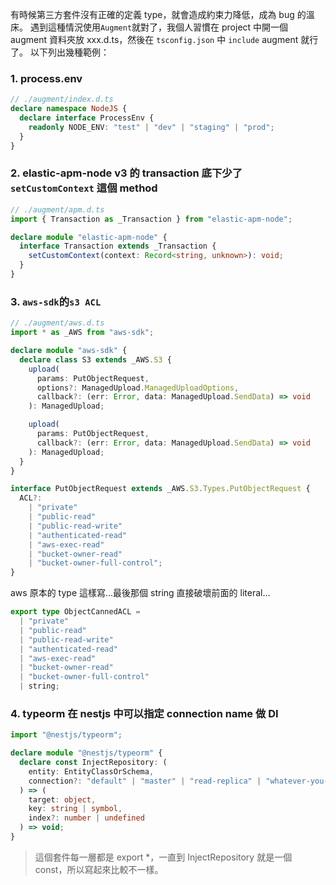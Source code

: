 有時候第三方套件沒有正確的定義 type，就會造成約束力降低，成為 bug 的溫床。 遇到這種情況使用`Augment`就對了，我個人習慣在 project 中開一個 augment 資料夾放 xxx.d.ts，然後在 `tsconfig.json` 中 `include` augment 就行了。 以下列出幾種範例：

### 1. process.env

```ts
// ./augment/index.d.ts
declare namespace NodeJS {
  declare interface ProcessEnv {
    readonly NODE_ENV: "test" | "dev" | "staging" | "prod";
  }
}
```

### 2. elastic-apm-node v3 的 transaction 底下少了 `setCustomContext` 這個 method

```ts
// ./augment/apm.d.ts
import { Transaction as _Transaction } from "elastic-apm-node";

declare module "elastic-apm-node" {
  interface Transaction extends _Transaction {
    setCustomContext(context: Record<string, unknown>): void;
  }
}
```

### 3. `aws-sdk`的`s3 ACL`

```ts
// ./augment/aws.d.ts
import * as _AWS from "aws-sdk";

declare module "aws-sdk" {
  declare class S3 extends _AWS.S3 {
    upload(
      params: PutObjectRequest,
      options?: ManagedUpload.ManagedUploadOptions,
      callback?: (err: Error, data: ManagedUpload.SendData) => void
    ): ManagedUpload;

    upload(
      params: PutObjectRequest,
      callback?: (err: Error, data: ManagedUpload.SendData) => void
    ): ManagedUpload;
  }
}

interface PutObjectRequest extends _AWS.S3.Types.PutObjectRequest {
  ACL?:
    | "private"
    | "public-read"
    | "public-read-write"
    | "authenticated-read"
    | "aws-exec-read"
    | "bucket-owner-read"
    | "bucket-owner-full-control";
}
```

aws 原本的 type 這樣寫...最後那個 string 直接破壞前面的 literal...

```ts
export type ObjectCannedACL =
  | "private"
  | "public-read"
  | "public-read-write"
  | "authenticated-read"
  | "aws-exec-read"
  | "bucket-owner-read"
  | "bucket-owner-full-control"
  | string;
```

### 4. typeorm 在 nestjs 中可以指定 connection name 做 DI

```ts
import "@nestjs/typeorm";

declare module "@nestjs/typeorm" {
  declare const InjectRepository: (
    entity: EntityClassOrSchema,
    connection?: "default" | "master" | "read-replica" | "whatever-you-want"
  ) => (
    target: object,
    key: string | symbol,
    index?: number | undefined
  ) => void;
}
```

> 這個套件每一層都是 export \*，一直到 InjectRepository 就是一個 const，所以寫起來比較不一樣。
